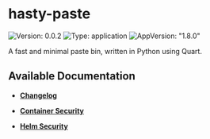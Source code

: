 # hasty-paste

![Version: 0.0.2](https://img.shields.io/badge/Version-0.0.2-informational?style=flat-square) ![Type: application](https://img.shields.io/badge/Type-application-informational?style=flat-square) ![AppVersion: "1.8.0"](https://img.shields.io/badge/AppVersion-"1.8.0"-informational?style=flat-square)

A fast and minimal paste bin, written in Python using Quart.

## Available Documentation

- [**Changelog**](CHANGELOG)

- [**Container Security**](container-security)

- [**Helm Security**](helm-security)

